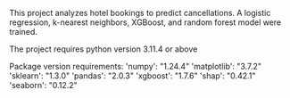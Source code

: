 This project analyzes hotel bookings to predict cancellations. A logistic regression, k-nearest neighbors, XGBoost, and random forest model were trained. 

The project requires python version 3.11.4 or above

Package version requirements:
'numpy': "1.24.4"
'matplotlib': "3.7.2"
'sklearn': "1.3.0"
'pandas': "2.0.3"
'xgboost': "1.7.6"
'shap': "0.42.1" 
'seaborn': "0.12.2"
